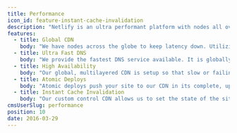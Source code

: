 ```yaml
---
title: Performance
icon_id: feature-instant-cache-invalidation
description: "Netlify is an ultra performant platform with nodes all over the world, the world's fastest DNS service, instant cache invalidation and much more. Put your site on netlify and watch your conversion rates skyrocket because of instant loads."
features:
  - title: Global CDN
    body: "We have nodes across the globe to keep latency down. Utilizing our multilayered CDN we provide a scalable, globally consistent, fast version of any site."
  - title: Ultra Fast DNS
    body: "We provide the fastest DNS service available. It is globally aware so that no matter where a request comes from, all requests are routed to the nearest nodes."
  - title: High Availability
    body: "Our global, multilayered CDN is setup so that slow or failing nodes are seamlessly removed. Top to bottom, our infrastructure is redundant, to make sure we keep traffic flowing."
  - title: Atomic Deploys
    body: "Atomic deploys push your site to our CDN in its complete, updated state. Your newest version is immediately available everywhere, with the safety of a instant rollback one click away."
  - title: Instant Cache Invalidation
    body: "Our custom control CDN allows us to set the state of the site in around 1 second. Releasing or rolling back a site no longer faces caching problems. Instant global consistency is in our DNA."
cmsUserSlug: performance
position: 10
date: 2016-03-29
---
```

